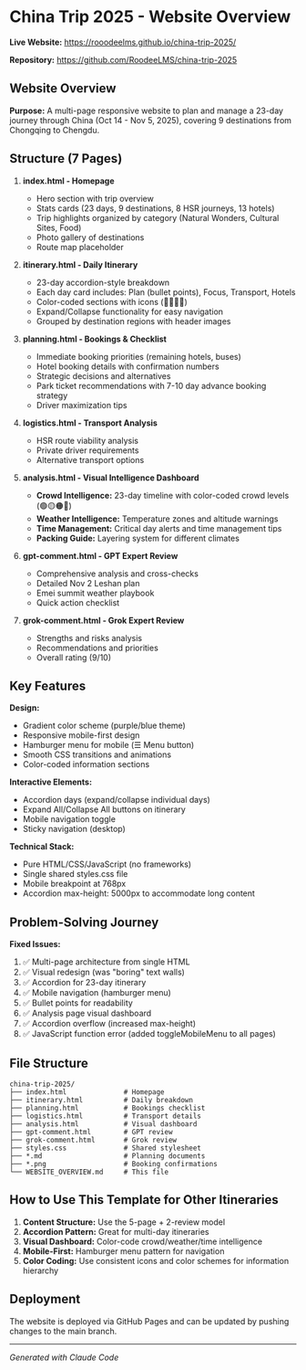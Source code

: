 # China Trip 2025 - Website Overview

**Live Website:** https://rooodeelms.github.io/china-trip-2025/

**Repository:** https://github.com/RoodeeLMS/china-trip-2025

## Website Overview

**Purpose:** A multi-page responsive website to plan and manage a 23-day journey through China (Oct 14 - Nov 5, 2025), covering 9 destinations from Chongqing to Chengdu.

## Structure (7 Pages)

1. **index.html - Homepage**
   - Hero section with trip overview
   - Stats cards (23 days, 9 destinations, 8 HSR journeys, 13 hotels)
   - Trip highlights organized by category (Natural Wonders, Cultural Sites, Food)
   - Photo gallery of destinations
   - Route map placeholder

2. **itinerary.html - Daily Itinerary**
   - 23-day accordion-style breakdown
   - Each day card includes: Plan (bullet points), Focus, Transport, Hotels
   - Color-coded sections with icons (📍🎯🚄🏨)
   - Expand/Collapse functionality for easy navigation
   - Grouped by destination regions with header images

3. **planning.html - Bookings & Checklist**
   - Immediate booking priorities (remaining hotels, buses)
   - Hotel booking details with confirmation numbers
   - Strategic decisions and alternatives
   - Park ticket recommendations with 7-10 day advance booking strategy
   - Driver maximization tips

4. **logistics.html - Transport Analysis**
   - HSR route viability analysis
   - Private driver requirements
   - Alternative transport options

5. **analysis.html - Visual Intelligence Dashboard**
   - **Crowd Intelligence:** 23-day timeline with color-coded crowd levels (🟢🟡🟠🔴)
   - **Weather Intelligence:** Temperature zones and altitude warnings
   - **Time Management:** Critical day alerts and time management tips
   - **Packing Guide:** Layering system for different climates

6. **gpt-comment.html - GPT Expert Review**
   - Comprehensive analysis and cross-checks
   - Detailed Nov 2 Leshan plan
   - Emei summit weather playbook
   - Quick action checklist

7. **grok-comment.html - Grok Expert Review**
   - Strengths and risks analysis
   - Recommendations and priorities
   - Overall rating (9/10)

## Key Features

**Design:**
- Gradient color scheme (purple/blue theme)
- Responsive mobile-first design
- Hamburger menu for mobile (☰ Menu button)
- Smooth CSS transitions and animations
- Color-coded information sections

**Interactive Elements:**
- Accordion days (expand/collapse individual days)
- Expand All/Collapse All buttons on itinerary
- Mobile navigation toggle
- Sticky navigation (desktop)

**Technical Stack:**
- Pure HTML/CSS/JavaScript (no frameworks)
- Single shared styles.css file
- Mobile breakpoint at 768px
- Accordion max-height: 5000px to accommodate long content

## Problem-Solving Journey

**Fixed Issues:**
1. ✅ Multi-page architecture from single HTML
2. ✅ Visual redesign (was "boring" text walls)
3. ✅ Accordion for 23-day itinerary
4. ✅ Mobile navigation (hamburger menu)
5. ✅ Bullet points for readability
6. ✅ Analysis page visual dashboard
7. ✅ Accordion overflow (increased max-height)
8. ✅ JavaScript function error (added toggleMobileMenu to all pages)

## File Structure

```
china-trip-2025/
├── index.html              # Homepage
├── itinerary.html          # Daily breakdown
├── planning.html           # Bookings checklist
├── logistics.html          # Transport details
├── analysis.html           # Visual dashboard
├── gpt-comment.html        # GPT review
├── grok-comment.html       # Grok review
├── styles.css              # Shared stylesheet
├── *.md                    # Planning documents
├── *.png                   # Booking confirmations
└── WEBSITE_OVERVIEW.md     # This file
```

## How to Use This Template for Other Itineraries

1. **Content Structure:** Use the 5-page + 2-review model
2. **Accordion Pattern:** Great for multi-day itineraries
3. **Visual Dashboard:** Color-code crowd/weather/time intelligence
4. **Mobile-First:** Hamburger menu pattern for navigation
5. **Color Coding:** Use consistent icons and color schemes for information hierarchy

## Deployment

The website is deployed via GitHub Pages and can be updated by pushing changes to the main branch.

---

*Generated with Claude Code*